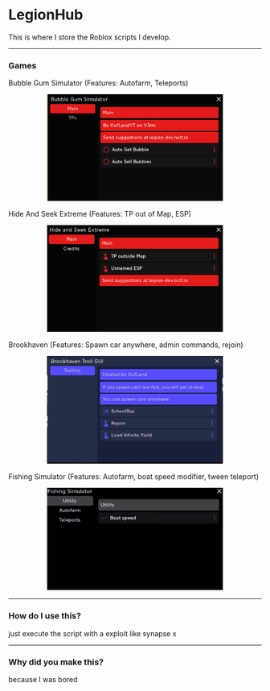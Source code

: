 # LegionHub

This is where I store the Roblox scripts I develop.

------------

### Games
Bubble Gum Simulator (Features: Autofarm, Teleports) 

<p align="center">
  <img src="Image.png" width="350" title="Bubble Gum Simulator">
</p>

Hide And Seek Extreme (Features: TP out of Map, ESP)

<p align="center">
  <img src="Image2.png" width="350" title="Hide and Seek Extreme">
</p>

Brookhaven (Features: Spawn car anywhere, admin commands, rejoin)

<p align="center">
  <img src="brookhaven.png" width="350" title="Brookhaven">
</p>

Fishing Simulator (Features: Autofarm, boat speed modifier, tween teleport)

<p align="center">
  <img src="fishingsimulatorimage.jpg" width="350" title="Fishing Simulator">
</p>

------------

### How do I use this?
just execute the script with a exploit like synapse x

--------------

### Why did you make this?

because I was bored

